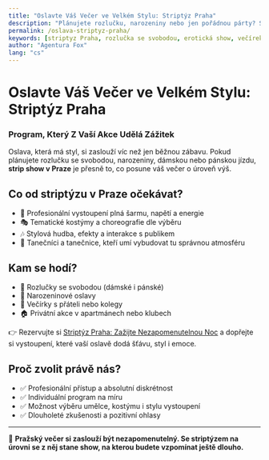 ```yaml
---
title: "Oslavte Váš Večer ve Velkém Stylu: Striptýz Praha"
description: "Plánujete rozlučku, narozeniny nebo jen pořádnou párty? Striptýz v Praze dodá vaší akci energii, eleganci i špetku vzrušení. Show na úrovni, kterou si zamilujete."
permalink: /oslava-striptyz-praha/
keywords: [striptyz Praha, rozlučka se svobodou, erotická show, večírek Praha, narozeninový program, striptýzová show]
author: "Agentura Fox"
lang: "cs"
---
```


# Oslavte Váš Večer ve Velkém Stylu: Striptýz Praha  
### Program, Který Z Vaší Akce Udělá Zážitek

Oslava, která má styl, si zaslouží víc než jen běžnou zábavu. Pokud plánujete rozlučku se svobodou, narozeniny, dámskou nebo pánskou jízdu, **strip show v Praze** je přesně to, co posune váš večer o úroveň výš.

## Co od striptýzu v Praze očekávat?

- 💃 Profesionální vystoupení plná šarmu, napětí a energie  
- 🎭 Tematické kostýmy a choreografie dle výběru  
- 🎶 Stylová hudba, efekty a interakce s publikem  
- 🕺 Tanečníci a tanečnice, kteří umí vybudovat tu správnou atmosféru

## Kam se hodí?

- 👰 Rozlučky se svobodou (dámské i pánské)  
- 🎂 Narozeninové oslavy  
- 🥂 Večírky s přáteli nebo kolegy  
- 🏠 Privátní akce v apartmánech nebo klubech

👉 Rezervujte si [Striptýz Praha: Zažijte Nezapomenutelnou Noc](https://www.agenturafox.cz/striptyz-praha/) a dopřejte si vystoupení, které vaší oslavě dodá šťávu, styl i emoce.

## Proč zvolit právě nás?

- ✅ Profesionální přístup a absolutní diskrétnost  
- ✅ Individuální program na míru  
- ✅ Možnost výběru umělce, kostýmu i stylu vystoupení  
- ✅ Dlouholeté zkušenosti a pozitivní ohlasy

---

🎉 **Pražský večer si zaslouží být nezapomenutelný. Se striptýzem na úrovni se z něj stane show, na kterou budete vzpomínat ještě dlouho.**
